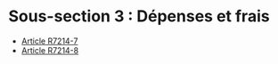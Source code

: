 # Sous-section 3 : Dépenses et frais

* [Article R7214-7](./LEGIARTI000018521362.md)
* [Article R7214-8](./LEGIARTI000018521360.md)

